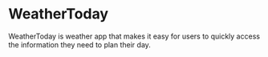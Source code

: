 # WeatherToday
WeatherToday is weather app that makes it easy for users to quickly access the information they need to plan their day.

